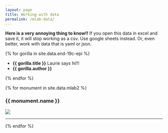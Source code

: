 ```yaml
---
layout: page
title: Working with data
permalink: /mlab-data/
---
```


**Here is a very annoying thing to know!!** If you open this data in excel and save it, it will stop working as a csv. Use google sheets instead. Or, even better, work with data that is yaml or json.

{% for gorilla in site.data.end-19c-epi %}
  <ul>
    <li><strong>{{ gorilla.title }}</strong>
    Laurie says hi!!!</li>
    <li><strong>{{ gorilla.author }}</strong></li>

  </ul>
{% endfor %}


{% for monument in site.data.mlab2 %}
  <div>
    <h3><strong>{{ monument.name }}</strong></h3>
    <img src="{{ monument.form_image_b }}" />
    <hr />
  </div>
{% endfor %}
